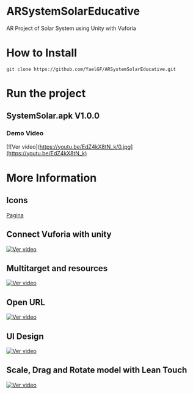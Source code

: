 # ARSystemSolarEducative
AR Project of Solar System using Unity with Vuforia

# How to Install


``` shell
git clone https://github.com/YaelGF/ARSystemSolarEducative.git
```

# Run the project

## SystemSolar.apk V1.0.0
### Demo Video
[![Ver video](https://youtu.be/EdZ4kX8tN_k/0.jpg](https://youtu.be/EdZ4kX8tN_k)


# More Information

## Icons
[Pagina](https://www.flaticon.com/)

## Connect Vuforia with unity
[![Ver video](https://img.youtube.com/vi/CS8dHcTgH58/0.jpg)](https://www.youtube.com/watch?v=CS8dHcTgH58)

## Multitarget and resources
[![Ver video](https://www.youtube.com/watch?v=IjNUBcEDwk0/0.jpg)](https://www.youtube.com/watch?v=IjNUBcEDwk0)

## Open URL
[![Ver video](https://img.youtube.com/vi/JPob8NLHHXQ/0.jpg)](https://www.youtube.com/watch?v=JPob8NLHHXQ)

## UI Design
[![Ver video](https://img.youtube.com/vi/97d-2bPKhgk/0.jpg)](https://www.youtube.com/watch?v=97d-2bPKhgk)

## Scale, Drag and Rotate model with Lean Touch
[![Ver video](https://img.youtube.com/vi/xkxUjJNAsEE/0.jpg)](https://www.youtube.com/watch?v=xkxUjJNAsEE)